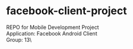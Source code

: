 # facebook-client-project
 REPO for Mobile Development Project\
    Application: Facebook Android Client\
    Group: 13\
